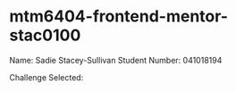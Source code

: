 # mtm6404-frontend-mentor-stac0100

Name: Sadie Stacey-Sullivan 
Student Number: 041018194 

Challenge Selected: 